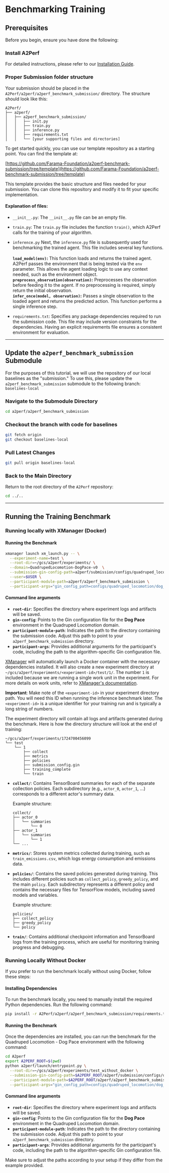 # Benchmarking Training

## Prerequisites

Before you begin, ensure you have done the following:

### Install A2Perf

For detailed instructions, please refer to
our [Installation Guide](../basic_usage.md#Installation).

### Proper Submission folder structure

Your submission should be placed in
the `A2Perf/a2perf/a2perf_benchmark_submission/` directory. The structure should
look like this:

```
A2Perf/
├── a2perf/
│   ├── a2perf_benchmark_submission/
│   │   ├── init.py
│   │   ├── train.py
│   │   ├── inference.py
│   │   ├── requirements.txt
│   │   └── [your supporting files and directories]
```

To get started quickly, you can use our template repository as a starting point.
You can find the template at:

[https://github.com/Farama-Foundation/a2perf-benchmark-submission/tree/template](https://github.com/Farama-Foundation/a2perf-benchmark-submission/tree/template)

This template provides the basic structure and files needed for your submission.
You can clone this repository and modify it to fit your specific implementation.

#### Explanation of files:

- `__init__.py`:
  The `__init__.py` file can be an empty file.

- `train.py`:
  The `train.py` file includes the function `train()`, which A2Perf calls for
  the training of your algorithm.


- `inference.py`
  Next, the `inference.py` file is subsequently used for benchmarking the
  trained agent.
  This file includes several key functions.\
  \
  __`load_model(env)`:__
  This function loads and returns the trained agent. A2Perf passes the
  environment that is being tested via the `env` parameter. This allows the
  agent loading logic to use any context needed, such as the environment object.
  \
  __`preprocess_observation(observation)`:__
  Preprocesses the observation before feeding it to the agent. If no
  preprocessing is required, simply return the initial observation.
  \
  __`infer_once(model, observation)`:__
  Passes a single observation to the loaded agent and returns the predicted
  action. This function performs a single inference step.

- `requirements.txt`:
  Specifies any package dependencies required to run the submission code. This
  file may include version constraints for the dependencies. Having an explicit
  requirements file ensures a consistent environment for evaluation.

---

## Update the `a2perf_benchmark_submission` Submodule

For the purposes of this tutorial, we will use the repository of our local
baselines as the "submission." To use this, please update
the `a2perf_benchmark_submission` submodule to the following
branch: `baselines-local`

### Navigate to the Submodule Directory

 ```bash
 cd a2perf/a2perf_benchmark_submission
 ```

### Checkout the branch with code for baselines

 ```bash
 git fetch origin
 git checkout baselines-local
 ```

### Pull Latest Changes

```bash
git pull origin baselines-local
```

### Back to the Main Directory

Return to the root directory of the `A2Perf` repository:

```bash
cd ../..
```

---

## Running the Training Benchmark

### Running locally with XManager (Docker)

#### Running the Benchmark

```bash
xmanager launch xm_launch.py -- \
  --experiment-name=test \
  --root-dir=~/gcs/a2perf/experiments/ \
  --domain=QuadrupedLocomotion-DogPace-v0  \
  --submission-gin-config-path=a2perf/submission/configs/quadruped_locomotion/train.gin \
  --user=$USER \
  --participant-module-path=a2perf/a2perf_benchmark_submission \
  --participant-args="gin_config_path=configs/quadruped_locomotion/dog_pace/ppo.gin"
```

#### Command line arguments

- **`root-dir`**: Specifies the directory where experiment logs and artifacts
  will be saved.
- **`gin-config`**: Points to the Gin configuration file for the **Dog Pace**
  environment in the Quadruped Locomotion domain.
- **`participant-module-path`**: Indicates the path to the directory containing
  the submission code. Adjust this path to point to
  your `a2perf_benchmark_submission` directory.
- **`participant-args`**: Provides additional arguments for the participant's
  code, including the path to the algorithm-specific Gin configuration file.

[XManager](https://github.com/google-deepmind/xmanager) will automatically
launch a Docker container with the necessary dependencies installed. It will
also create a new experiment directory
at `~/gcs/a2perf/experiments/<experiment-id>/test/1/`. The number `1` is
included because we are running a single work unit in the experiment. For more
details on work units, refer
to [XManager's documentation](https://github.com/google-deepmind/xmanager).

**Important**: Make note of the `<experiment-id>` in your experiment directory
path. You will need this ID when running the inference benchmark later.
The `<experiment-id>` is a unique identifier for your training run and is
typically a long string of numbers.

The experiment directory will contain all logs and artifacts generated during
the benchmark. Here is how the directory structure will look at the end of
training:

```plaintext
~/gcs/a2perf/experiments/1724700456099
└── test
    └── 1
        ├── collect
        ├── metrics
        ├── policies
        ├── submission_config.gin
        ├── training_complete
        └── train
```

- **`collect/`**: Contains TensorBoard summaries for each of the separate
  collection policies. Each subdirectory (e.g., `actor_0`, `actor_1`, ...)
  corresponds to a different actor's summary data.

  Example structure:
  ```plaintext
  collect/
  ├── actor_0
  │   └── summaries
  │       └── 0
  ├── actor_1
  │   └── summaries
  │       └── 1
  └── ...
  ```

- **`metrics/`**: Stores system metrics collected during training, such
  as `train_emissions.csv`, which logs energy consumption and emissions data.

- **`policies/`**: Contains the saved policies generated during training. This
  includes different policies such as `collect_policy`, `greedy_policy`, and the
  main `policy`. Each subdirectory represents a different policy and contains
  the necessary files for TensorFlow models, including saved models and
  variables.

  Example structure:
  ```plaintext
  policies/
  ├── collect_policy
  ├── greedy_policy
  └── policy
  ```

- **`train/`**: Contains additional checkpoint information and TensorBoard logs
  from the training process, which are useful for monitoring training progress
  and debugging.

### Running Locally Without Docker

If you prefer to run the benchmark locally without using Docker, follow these
steps:

#### Installing Dependencies

To run the benchmark locally, you need to manually install the required Python
dependencies. Run the following command:

```bash
pip install -r A2Perf/a2perf/a2perf_benchmark_submission/requirements.txt
```

#### Running the Benchmark

Once the dependencies are installed, you can run the benchmark for the Quadruped
Locomotion - Dog Pace environment with the following command:

```bash
cd A2perf
export A2PERF_ROOT=$(pwd)
python a2perf/launch/entrypoint.py \
  --root-dir=~/gcs/a2perf/experiments/test_without_docker \
  --submission-gin-config-path=$A2PERF_ROOT/a2perf/submission/configs/quadruped_locomotion/train.gin \
  --participant-module-path=$A2PERF_ROOT/a2perf/a2perf_benchmark_submission \
  --participant-args="gin_config_path=configs/quadruped_locomotion/dog_pace/ppo.gin"
```

#### Command line arguments

- **`root-dir`**: Specifies the directory where experiment logs and artifacts
  will be saved.
- **`gin-config`**: Points to the Gin configuration file for the **Dog Pace**
  environment in the Quadruped Locomotion domain.
- **`participant-module-path`**: Indicates the path to the directory containing
  the submission code. Adjust this path to point to
  your `a2perf_benchmark_submission` directory.
- **`participant-args`**: Provides additional arguments for the participant's
  code, including the path to the algorithm-specific Gin configuration file.

Make sure to adjust the paths according to your setup if they differ from the
example provided.
